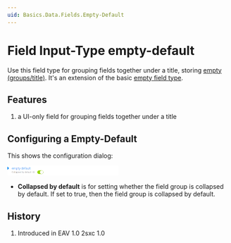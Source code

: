 ```yaml
---
uid: Basics.Data.Fields.Empty-Default
---
```

# Field Input-Type **empty-default**

Use this field type for grouping fields together under a title, storing [empty (groups/title)](xref:Specs.Data.Values.Empty). It's an extension of the basic [empty field type](xref:Specs.Data.Inputs.Empty).

## Features 

1. a UI-only field for grouping fields together under a title

## Configuring a Empty-Default

This shows the configuration dialog:

<img src="./assets/empty-default-configuration.png" width="50%" class="float-right">

* **Collapsed by default**  is for setting whether the field group is collapsed by default.
If set to true, then the field group is collapsed by default.

## History

1. Introduced in EAV 1.0 2sxc 1.0